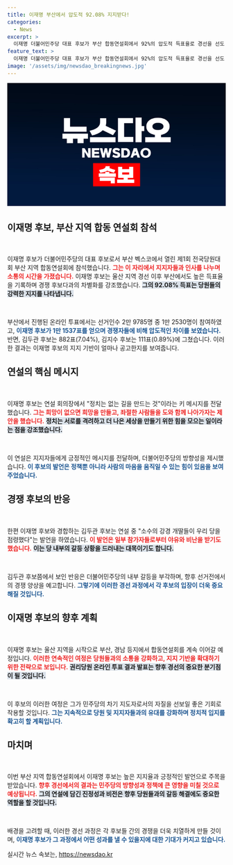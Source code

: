 ```yaml
---
title: 이재명 부산에서 압도적 92.08% 지지받다!
categories:
  - News
excerpt: >
  이재명 더불어민주당 대표 후보가 부산 합동연설회에서 92%의 압도적 득표율로 경선을 선도! 정치는 희망을 만드는 것이라며 지지자들을 격려하는 연설로 화제를 모았다. 경쟁 후보들은 고전 중!
feature_text: >
  이재명 더불어민주당 대표 후보가 부산 합동연설회에서 92%의 압도적 득표율로 경선을 선도! 정치는 희망을 만드는 것이라며 지지자들을 격려하는 연설로 화제를 모았다. 경쟁 후보들은 고전 중!
image: '/assets/img/newsdao_breakingnews.jpg'
---
```


<p><img src="/assets/img/newsdao_breakingnews.jpg" alt="koreaapp 속보" /></p>

<h2 data-ke-size="size26">이재명 후보, 부산 지역 합동 연설회 참석</h2>

<p data-ke-size="size16">&nbsp;</p>

<p>이재명 후보가 더불어민주당의 대표 후보로서 부산 벡스코에서 열린 제1회 전국당원대회 부산 지역 합동연설회에 참석했습니다. <b><span style="color: #ee2323;">그는 이 자리에서 지지자들과 인사를 나누며 소통의 시간을 가졌습니다.</span></b> 이재명 후보는 울산 지역 경선 이후 부산에서도 높은 득표율을 기록하며 경쟁 후보다과의 차별화를 강조했습니다. <b><span style="background-color: #21538527;">그의 92.08% 득표는 당원들의 강력한 지지를 나타냅니다.</span></b> </p>

<p data-ke-size="size16">&nbsp;</p>

<p>부산에서 진행된 온라인 투표에서는 선거인수 2만 9785명 중 1만 2530명이 참여하였고, <b><span style="color: #1a5490;">이재명 후보가 1만 1537표를 얻으며 경쟁자들에 비해 압도적인 차이를 보였습니다.</span></b> 반면, 김두관 후보는 882표(7.04%), 김지수 후보는 111표(0.89%)에 그쳤습니다. 이러한 결과는 이재명 후보의 지지 기반이 얼마나 공고한지를 보여줍니다.</p>

<h2 data-ke-size="size26">연설의 핵심 메시지</h2>

<p data-ke-size="size16">&nbsp;</p>

<p>이재명 후보는 연설 회의장에서 "정치는 없는 길을 만드는 것"이라는 키 메시지를 전달했습니다. <b><span style="color: #ee2323;">그는 희망이 없으면 희망을 만들고, 좌절한 사람들을 도와 함께 나아가자는 제안을 했습니다.</span></b> <b><span style="background-color: #21538527;">정치는 서로를 격려하고 더 나은 세상을 만들기 위한 힘을 모으는 일이라는 점을 강조했습니다.</span></b> </p>

<p data-ke-size="size16">&nbsp;</p>

<p>이 연설은 지지자들에게 긍정적인 메시지를 전달하며, 더불어민주당의 방향성을 제시했습니다. <b><span style="color: #1a5490;">이 후보의 발언은 정책뿐 아니라 사람의 마음을 움직일 수 있는 힘이 있음을 보여주었습니다.</span></b> </p>

<h2 data-ke-size="size26">경쟁 후보의 반응</h2>

<p data-ke-size="size16">&nbsp;</p>

<p>한편 이재명 후보와 경합하는 김두관 후보는 연설 중 "소수의 강경 개딸들이 우리 당을 점령했다"는 발언을 하였습니다. <b><span style="color: #ee2323;">이 발언은 일부 참가자들로부터 야유와 비난을 받기도 했습니다.</span></b> <b><span style="background-color: #21538527;">이는 당 내부의 갈등 상황을 드러내는 대목이기도 합니다.</span></b> </p>

<p data-ke-size="size16">&nbsp;</p>

<p>김두관 후보쯤에서 보인 반응은 더불어민주당의 내부 갈등을 부각하며, 향후 선거전에서의 경쟁 양상을 예고합니다. <b><span style="color: #1a5490;">그렇기에 이러한 경선 과정에서 각 후보의 입장이 더욱 중요해질 것입니다.</span></b> </p>

<h2 data-ke-size="size26">이재명 후보의 향후 계획</h2>

<p data-ke-size="size16">&nbsp;</p>

<p>이재명 후보는 울산 지역을 시작으로 부산, 경남 등지에서 합동연설회를 계속 이어갈 예정입니다. <b><span style="color: #ee2323;">이러한 연속적인 여정은 당원들과의 소통을 강화하고, 지지 기반을 확대하기 위한 전략으로 보입니다.</span></b> <b><span style="background-color: #21538527;">권리당원 온라인 투표 결과 발표는 향후 경선의 중요한 분기점이 될 것입니다.</span></b></p>

<p data-ke-size="size16">&nbsp;</p>

<p>이 후보의 이러한 여정은 그가 민주당의 차기 지도자로서의 자질을 선보일 좋은 기회로 작용할 것입니다. <b><span style="color: #1a5490;">그는 지속적으로 당원 및 지지자들과의 유대를 강화하며 정치적 입지를 확고히 할 계획입니다.</span></b> </p>

<h2 data-ke-size="size26">마치며</h2>

<p data-ke-size="size16">&nbsp;</p>

<p>이번 부산 지역 합동연설회에서 이재명 후보는 높은 지지율과 긍정적인 발언으로 주목을 받았습니다. <b><span style="color: #ee2323;">향후 경선에서의 결과는 민주당의 방향성과 정책에 큰 영향을 미칠 것으로 예상됩니다.</span></b> <b><span style="background-color: #21538527;">그의 연설에 담긴 진정성과 비전은 향후 당원들과의 갈등 해결에도 중요한 역할을 할 것입니다.</span></b> </p>

<p data-ke-size="size16">&nbsp;</p>

<p>배경을 고려할 때, 이러한 경선 과정은 각 후보들 간의 경쟁을 더욱 치열하게 만들 것이며, <b><span style="color: #1a5490;">이재명 후보가 그 과정에서 어떤 성과를 낼 수 있을지에 대한 기대가 커지고 있습니다.</span></b></p>
실시간 뉴스 속보는, <a href="https://newsdao.kr" rel="dofollow">https://newsdao.kr</a>


